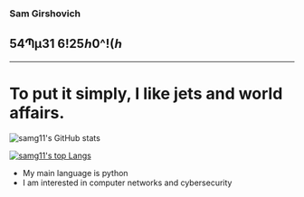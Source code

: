 ### Sam Girshovich

## 54Պµ31 6!25ℎ0^!(ℎ

<!--
**samg11/samg11** is a ✨ _special_ ✨ repository because its `README.md` (this file) appears on your GitHub profile.
-->
---
# To put it simply, I like jets and world affairs.

![samg11's GitHub stats](https://github-readme-stats.vercel.app/api?username=samg11&theme=prussian&show_icons=true)


[![samg11's top Langs](https://github-readme-stats.vercel.app/api/top-langs/?username=samg11&theme=prussian&layout=compact)](https://github.com/anuraghazra/github-readme-stats)


- My main language is python
- I am interested in computer networks and cybersecurity

